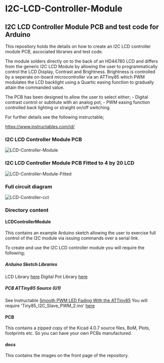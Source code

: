# I2C-LCD-Controller-Module

## I2C LCD Controller Module PCB and test code for Arduino

This repository holds the details on how to create an I2C LCD controller module PCB, ascociated libraries and test code.

The module solders directly on to the back of an HD44780 LCD and differs from the generic I2C LCD Module by allowing the user to programmatically control the LCD Display, Contrast and Brightness. 
Brightness is controlled by a seperate on-board microcontroller via an ATTiny85 which PWM modulates the LCD backlight using a Quartic easing function to gradually attain the commanded value. 

The PCB has been designed to allow the user to select either;
	- Digital contrast control or subtitute with an analog pot,
	- PWM easing function controlled back lighting or straight on/off switching.

For further details see the following instructable;

https://www.instructables.com/id/

### I2C LCD Controller Module PCB

![LCD-Controller-Module](./docs/NewBoard.jpg)

### I2C LCD Controller Module PCB Fitted to 4 by 20 LCD

![LCD-Controller-Module-Fitted](./docs/NewBoardFitted.jpg)

### Full circuit diagram

![LCD-Controller-cct](./docs/CircuitDiagram.png)

### Directory content

#### LCDControllerModule

This contains an example Arduino sketch allowing the user to exercise full control of the I2C module via issuing commands over a serial link.

To create and use the I2C LCD controller module you will require the following;

##### Arduino Sketch Libraries
LCD Library [here](https://github.com/SteveQuinn1/LiquidCrystal_I2C_PCF8574/)
Digital Pot Library [here](https://github.com/SteveQuinn1/MCP4561_DIGI_POT/)

##### PCB ATTiny85 Source (U1)
See Instructable [Smooth PWM LED Fading With the ATTiny85](https://www.instructables.com/id/Smooth-PWM-LED-Fading-With-the-ATTiny85/)
You will require 'Tiny85_I2C_Slave_PWM_2.ino' [here](https://cdn.instructables.com/ORIG/FBR/FVZ9/IXLAN8OF/FBRFVZ9IXLAN8OF.zip)

#### PCB

This contains a zipped copy of the Kicad 4.0.7 source files, BoM, Plots, footprints etc. So you can have your own PCBs manufactured.

#### docs

This contains the images on the front page of the repository.

